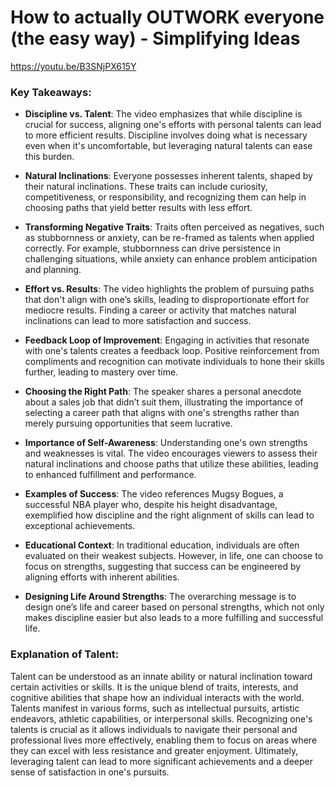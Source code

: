 # How to actually OUTWORK everyone (the easy way) - Simplifying Ideas

https://youtu.be/B3SNjPX615Y

### Key Takeaways:

- **Discipline vs. Talent**: The video emphasizes that while discipline is crucial for success, aligning one's efforts with personal talents can lead to more efficient results. Discipline involves doing what is necessary even when it's uncomfortable, but leveraging natural talents can ease this burden.

- **Natural Inclinations**: Everyone possesses inherent talents, shaped by their natural inclinations. These traits can include curiosity, competitiveness, or responsibility, and recognizing them can help in choosing paths that yield better results with less effort.

- **Transforming Negative Traits**: Traits often perceived as negatives, such as stubbornness or anxiety, can be re-framed as talents when applied correctly. For example, stubbornness can drive persistence in challenging situations, while anxiety can enhance problem anticipation and planning.

- **Effort vs. Results**: The video highlights the problem of pursuing paths that don't align with one’s skills, leading to disproportionate effort for mediocre results. Finding a career or activity that matches natural inclinations can lead to more satisfaction and success.

- **Feedback Loop of Improvement**: Engaging in activities that resonate with one's talents creates a feedback loop. Positive reinforcement from compliments and recognition can motivate individuals to hone their skills further, leading to mastery over time.

- **Choosing the Right Path**: The speaker shares a personal anecdote about a sales job that didn’t suit them, illustrating the importance of selecting a career path that aligns with one's strengths rather than merely pursuing opportunities that seem lucrative.

- **Importance of Self-Awareness**: Understanding one's own strengths and weaknesses is vital. The video encourages viewers to assess their natural inclinations and choose paths that utilize these abilities, leading to enhanced fulfillment and performance.

- **Examples of Success**: The video references Mugsy Bogues, a successful NBA player who, despite his height disadvantage, exemplified how discipline and the right alignment of skills can lead to exceptional achievements.

- **Educational Context**: In traditional education, individuals are often evaluated on their weakest subjects. However, in life, one can choose to focus on strengths, suggesting that success can be engineered by aligning efforts with inherent abilities.

- **Designing Life Around Strengths**: The overarching message is to design one’s life and career based on personal strengths, which not only makes discipline easier but also leads to a more fulfilling and successful life.

### Explanation of Talent:

Talent can be understood as an innate ability or natural inclination toward certain activities or skills. It is the unique blend of traits, interests, and cognitive abilities that shape how an individual interacts with the world. Talents manifest in various forms, such as intellectual pursuits, artistic endeavors, athletic capabilities, or interpersonal skills. Recognizing one's talents is crucial as it allows individuals to navigate their personal and professional lives more effectively, enabling them to focus on areas where they can excel with less resistance and greater enjoyment. Ultimately, leveraging talent can lead to more significant achievements and a deeper sense of satisfaction in one's pursuits.